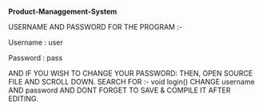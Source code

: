 
**Product-Managgement-System**

USERNAME AND PASSWORD FOR THE PROGRAM :-

Username : user

Password : pass


AND IF YOU WISH TO CHANGE YOUR PASSWORD:
THEN, OPEN SOURCE FILE AND SCROLL DOWN. SEARCH FOR :- void login()
CHANGE username AND password AND DONT FORGET TO SAVE & COMPILE IT AFTER EDITING.
